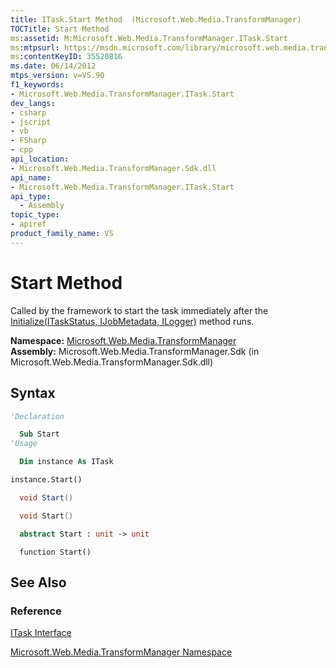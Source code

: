 ```yaml
---
title: ITask.Start Method  (Microsoft.Web.Media.TransformManager)
TOCTitle: Start Method
ms:assetid: M:Microsoft.Web.Media.TransformManager.ITask.Start
ms:mtpsurl: https://msdn.microsoft.com/library/microsoft.web.media.transformmanager.itask.start(v=VS.90)
ms:contentKeyID: 35520816
ms.date: 06/14/2012
mtps_version: v=VS.90
f1_keywords:
- Microsoft.Web.Media.TransformManager.ITask.Start
dev_langs:
- csharp
- jscript
- vb
- FSharp
- cpp
api_location:
- Microsoft.Web.Media.TransformManager.Sdk.dll
api_name:
- Microsoft.Web.Media.TransformManager.ITask.Start
api_type:
  - Assembly
topic_type:
- apiref
product_family_name: VS
---
```


# Start Method

Called by the framework to start the task immediately after the [Initialize(ITaskStatus, IJobMetadata, ILogger)](itask-initialize-method-microsoft-web-media-transformmanager.md) method runs.

**Namespace:**  [Microsoft.Web.Media.TransformManager](microsoft-web-media-transformmanager-namespace.md)  
**Assembly:**  Microsoft.Web.Media.TransformManager.Sdk (in Microsoft.Web.Media.TransformManager.Sdk.dll)

## Syntax

```vb
'Declaration

  Sub Start
'Usage

  Dim instance As ITask

instance.Start()
```

```csharp
  void Start()
```

```cpp
  void Start()
```

``` fsharp
  abstract Start : unit -> unit 
```

```jscript
  function Start()
```

## See Also

### Reference

[ITask Interface](itask-interface-microsoft-web-media-transformmanager.md)

[Microsoft.Web.Media.TransformManager Namespace](microsoft-web-media-transformmanager-namespace.md)
